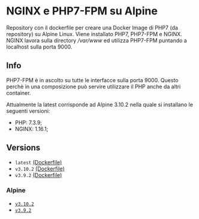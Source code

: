 # NGINX e PHP7-FPM su Alpine

Repository con il dockerfile per creare una Docker Image di PHP7 (da repository) su Alpine Linux.
Viene installato PHP7, PHP7-FPM e NGINX. NGINX lavora sulla directory */var/www* ed utilizza PHP7-FPM puntando a localhost sulla porta 9000.

## Info

PHP7-FPM è in ascolto su tutte le interfacce sulla porta 9000. Questo perchè in una composizione può servire utilizzare il PHP anche da altri container.

Attualmente la latest corrisponde ad Alpine 3.10.2 nella quale si installano le seguenti versioni:
* PHP:	 7.3.9;
* NGINX: 1.16.1;

## Versions

- `latest` [(Dockerfile)](https://github.com/scolagreco/alpine-nginx-php/blob/master/Dockerfile)
- `v3.10.2` [(Dockerfile)](https://github.com/scolagreco/alpine-nginx-php/blob/v3.10.2/Dockerfile)
- `v3.9.2` [(Dockerfile)](https://github.com/scolagreco/alpine-nginx-php/blob/v3.9.2/Dockerfile)

### Alpine

- [`v3.10.2`](https://github.com/scolagreco/alpine-base/releases/tag/v3.10.2)
- [`v3.9.2`](https://github.com/scolagreco/alpine-base/releases/tag/v3.9.2)
